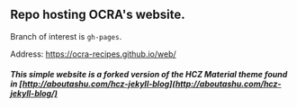## Repo hosting OCRA's website.
Branch of interest is `gh-pages`.

Address: https://ocra-recipes.github.io/web/

##### This simple website is a forked version of the HCZ Material theme found in [http://aboutashu.com/hcz-jekyll-blog](http://aboutashu.com/hcz-jekyll-blog/)
